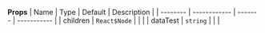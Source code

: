 **Props**
| Name | Type | Default | Description |
| -------- | ------------ | ------- | ----------- |
| children | `React$Node` | | |
| dataTest | `string` | | |
